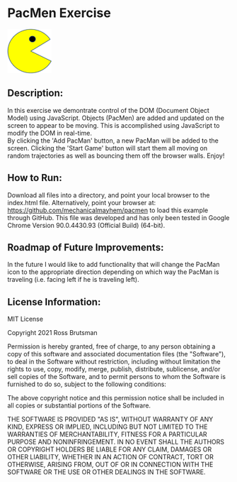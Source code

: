 # PacMen Exercise
<img src = '/images/PacMan1.png' height='100px' width='100px'></img>
## Description:
In this exercise we demontrate control of the DOM (Document Object Model) using JavaScript.  Objects (PacMen) are added and updated on the screen to appear to be moving.  This is accomplished using JavaScript to modify the DOM in real-time.  
By clicking the 'Add PacMan' button, a new PacMan will be added to the screen. Clicking the 'Start Game' button will start them all moving on random trajectories as well as bouncing them off the browser walls.  Enjoy!
## How to Run:
Download all files into a directory, and point your local browser to the index.html file.  Alternatively, point your browser at: https://github.com/mechanicalmayhem/pacmen to load this example through GitHub.  This file was developed and has only been tested in Google Chrome Version 90.0.4430.93 (Official Build) (64-bit).
## Roadmap of Future Improvements:
In the future I would like to add functionality that will change the PacMan icon to the appropriate direction depending on which way the PacMan is traveling (i.e. facing left if he is traveling left).
## License Information:
MIT License

Copyright 2021 Ross Brutsman

Permission is hereby granted, free of charge, to any person obtaining a copy of this software and associated documentation files (the "Software"), to deal in the Software without restriction, including without limitation the rights to use, copy, modify, merge, publish, distribute, sublicense, and/or sell copies of the Software, and to permit persons to whom the Software is furnished to do so, subject to the following conditions:

The above copyright notice and this permission notice shall be included in all copies or substantial portions of the Software.

THE SOFTWARE IS PROVIDED "AS IS", WITHOUT WARRANTY OF ANY KIND, EXPRESS OR IMPLIED, INCLUDING BUT NOT LIMITED TO THE WARRANTIES OF MERCHANTABILITY, FITNESS FOR A PARTICULAR PURPOSE AND NONINFRINGEMENT. IN NO EVENT SHALL THE AUTHORS OR COPYRIGHT HOLDERS BE LIABLE FOR ANY CLAIM, DAMAGES OR OTHER LIABILITY, WHETHER IN AN ACTION OF CONTRACT, TORT OR OTHERWISE, ARISING FROM, OUT OF OR IN CONNECTION WITH THE SOFTWARE OR THE USE OR OTHER DEALINGS IN THE SOFTWARE.
